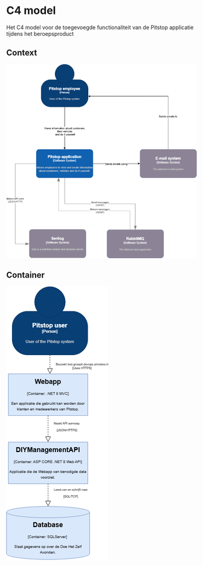 # C4 model

Het C4 model voor de toegevoegde functionaliteit van de Pitstop applicatie tijdens het beroepsproduct

## Context

![context-diagram](./plaatjes//context-c4-pitstop.drawio.png)

## Container

![container-diagram](./plaatjes/c4-pitstop-c4-container-diagram.drawio.png)
